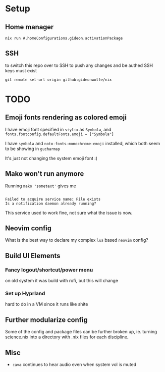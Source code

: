 # Setup

## Home manager

`nix run #.homeConfigurations.gideon.activationPackage`

## SSH

to switch this repo over to SSH to push any changes and be authed
SSH keys must exist

`git remote set-url origin github:gideonwolfe/nix`


# TODO

## Emoji fonts rendering as colored emoji

I have emoji font specified in `stylix` as `Symbola`, and `fonts.fontconfig.defaultFonts.emoji = ["Symbola"]`

I have `symbola` and `noto-fonts-monochrome-emoji` installed, which both seem to be showing in `gucharmap`

It's just not changing the system emoji font :(


## Mako won't run anymore

Running `mako 'sometext'` gives me

```

Failed to acquire service name: File exists
Is a notification daemon already running?
```

This service used to work fine, not sure what the issue is now.


## Neovim config

What is the best way to declare my complex `lua` based `neovim` config? 


## Build UI Elements

### Fancy logout/shortcut/power menu

on old system it was build with rofi, but this will change

### Set up Hyprland

hard to do in a VM since it runs like shite

## Further modularize config

Some of the config and package files can be further broken up, ie. turning science.nix into a directory with .nix files for each discipline.

## Misc

* `cava` continues to hear audio even when system vol is muted
